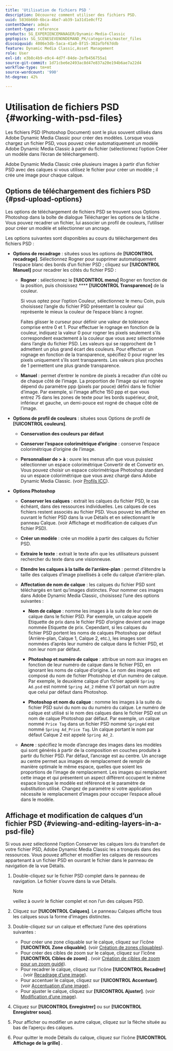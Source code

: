 ```yaml
---
title: 'Utilisation de fichiers PSD '
description: Découvrez comment utiliser des fichiers PSD.
uuid: 5836b660-6bca-46e7-ab39-1a31d1e0cff2
contentOwner: admin
content-type: reference
products: SG_EXPERIENCEMANAGER/Dynamic-Media-Classic
geptopics: SG_SCENESEVENONDEMAND_PK/categories/master_files
discoiquuid: 4086e3db-5aca-41a0-8f15-302afbf67ddb
feature: Dynamic Media Classic,Asset Management
role: User
exl-id: e3b8c4b9-e9c4-4d7f-84de-2efb456755a1
source-git-commit: 1d71cbe6e2493ac8d47e837a20e194b6ae7a22d4
workflow-type: tm+mt
source-wordcount: '990'
ht-degree: 42%

---
```


# Utilisation de fichiers PSD {#working-with-psd-files}

<!--   USED TO BE AN OPTION UNDER COLOR PROFILE OPTIONS * **Convert To sRGB (default)** - Converts to sRGB (Standard Red Green Blue). sRGB is the recommended color space for displaying images on web pages. -->

Les fichiers PSD (Photoshop Document) sont le plus souvent utilisés dans Adobe Dynamic Media Classic pour créer des modèles. Lorsque vous chargez un fichier PSD, vous pouvez créer automatiquement un modèle Adobe Dynamic Media Classic à partir du fichier (sélectionnez l’option Créer un modèle dans l’écran de téléchargement).

Adobe Dynamic Media Classic crée plusieurs images à partir d’un fichier PSD avec des calques si vous utilisez le fichier pour créer un modèle ; il crée une image pour chaque calque.

## Options de téléchargement des fichiers PSD {#psd-upload-options}

Les options de téléchargement de fichiers PSD se trouvent sous Options Photoshop dans la boîte de dialogue Télécharger les options de la tâche . Vous pouvez recadrer un fichier, lui associer un profil de couleurs, l’utiliser pour créer un modèle et sélectionner un ancrage.

Les options suivantes sont disponibles au cours du téléchargement des fichiers PSD :

* **Options de recadrage**  : situées sous les options de  **[!UICONTROL recadrage]**. Sélectionnez Rogner pour supprimer automatiquement l’espace blanc des bords d’un fichier PSD ; cliquez sur **[!UICONTROL Manuel]** pour recadrer les côtés du fichier PSD :

   * **Rogner**  : sélectionnez le  **[!UICONTROL menu]** Rogner en fonction de la position, puis choisissez  ****  **[!UICONTROL Transparence]** de la couleur.

      Si vous optez pour l’option Couleur, sélectionnez le menu Coin, puis choisissez l’angle du fichier PSD présentant la couleur qui représente le mieux la couleur de l’espace blanc à rogner.

      Faites glisser le curseur pour définir une valeur de tolérance comprise entre 0 et 1. Pour effectuer le rognage en fonction de la couleur, indiquez la valeur 0 pour rogner les pixels seulement s’ils correspondent exactement à la couleur que vous avez sélectionnée dans l’angle du fichier PSD. Les valeurs qui se rapprochent de 1 admettent un plus grand écart des couleurs. Pour effectuer un rognage en fonction de la transparence, spécifiez 0 pour rogner les pixels uniquement s’ils sont transparents. Les valeurs plus proches de 1 permettent une plus grande transparence.

   * **Manuel**  : permet d’entrer le nombre de pixels à recadrer d’un côté ou de chaque côté de l’image. La proportion de l’image qui est rognée dépend du paramètre ppp (pixels par pouce) défini dans le fichier d’image. Par exemple, si l’image affiche 150 ppp et que vous entrez 75 dans les zones de texte pour les bords supérieur, droit, inférieur et gauche, un demi-pouce est rogné de chaque côté de l’image.

* **Options de profil de couleurs**  : situées sous Options de profil de  **[!UICONTROL couleurs]**.

   * **Conservation des couleurs par défaut**

   * **Conserver l’espace colorimétrique d’origine**  : conserve l’espace colorimétrique d’origine de l’image.

   * **Personnaliser de > à**  : ouvre les menus afin que vous puissiez sélectionner un espace colorimétrique Convertir de et Convertir en. Vous pouvez choisir un espace colorimétrique Photoshop standard ou un espace colorimétrique que vous avez chargé dans Adobe Dynamic Media Classic. (voir [Profils ICC](/help/icc-profiles.md)).

* **Options Photoshop**

   * **Conserver les calques**  : extrait les calques du fichier PSD, le cas échéant, dans des ressources individuelles. Les calques de ces fichiers restent associés au fichier PSD. Vous pouvez les afficher en ouvrant le fichier PSD dans la vue Détails et en sélectionnant le panneau Calque. (voir Affichage et modification de calques d’un fichier PSD).

   * **Créer un modèle**  : crée un modèle à partir des calques du fichier PSD.

   * **Extraire le texte**  : extrait le texte afin que les utilisateurs puissent rechercher du texte dans une visionneuse.

   * **Etendre les calques à la taille de l’arrière-plan**  : permet d’étendre la taille des calques d’image pixellisés à celle du calque d’arrière-plan.

   * **Affectation de nom de calque**  : les calques du fichier PSD sont téléchargés en tant qu’images distinctes. Pour nommer ces images dans Adobe Dynamic Media Classic, choisissez l’une des options suivantes :

      * **Nom de calque**  : nomme les images à la suite de leur nom de calque dans le fichier PSD. Par exemple, un calque appelé Etiquette de prix dans le fichier PSD d’origine devient une image nommée Etiquette de prix. Cependant, si les calques du fichier PSD portent les noms de calques Photoshop par défaut (Arrière-plan, Calque 1, Calque 2, etc.), les images sont nommées d’après leur numéro de calque dans le fichier PSD, et non leur nom par défaut.

      * **Photoshop et numéro de calque**  : attribue un nom aux images en fonction de leur numéro de calque dans le fichier PSD, en ignorant les noms de calque d’origine. Le nom des images est composé du nom de fichier Photoshop et d’un numéro de calque. Par exemple, le deuxième calque d’un fichier appelé `Spring Ad.psd` est nommé `Spring Ad_2` même s’il portait un nom autre que celui par défaut dans Photoshop.

      * **Photoshop et nom du calque**  : nomme les images à la suite du fichier PSD suivi du nom ou du numéro du calque. Le numéro de calque est utilisé si le nom des calques dans le fichier PSD est un nom de calque Photoshop par défaut. Par exemple, un calque nommé `Price Tag` dans un fichier PSD nommé `SpringAd` est nommé `Spring Ad_Price Tag`. Un calque portant le nom par défaut Calque 2 est appelé `Spring Ad_2`.
   * **Ancre**  : spécifiez le mode d’ancrage des images dans les modèles qui sont générés à partir de la composition en couches produite à partir du fichier PSD. Par défaut, l’ancrage est au centre. Un ancrage au centre permet aux images de remplacement de remplir de manière optimale le même espace, quelles que soient les proportions de l’image de remplacement. Les images qui remplacent cette image et qui présentent un aspect différent occupent le même espace lorsque le modèle est référencé et le paramètre de substitution utilisé. Changez de paramètre si votre application nécessite le remplacement d’images pour occuper l’espace alloué dans le modèle.


## Affichage et modification de calques d’un fichier PSD {#viewing-and-editing-layers-in-a-psd-file}

Si vous avez sélectionné l’option Conserver les calques lors du transfert de votre fichier PSD, Adobe Dynamic Media Classic les a tronqués dans des ressources. Vous pouvez afficher et modifier les calques de ressources appartenant à un fichier PSD en ouvrant le fichier dans le panneau de navigation de la vue Détails.

1. Double-cliquez sur le fichier PSD complet dans le panneau de navigation. Le fichier s’ouvre dans la vue Détails.

   >[!NOTE]
   >
   >veillez à ouvrir le fichier complet et non l’un des calques PSD.

1. Cliquez sur **[!UICONTROL Calques]**. Le panneau Calques affiche tous les calques sous la forme d’images distinctes.
1. Double-cliquez sur un calque et effectuez l’une des opérations suivantes :

   * Pour créer une zone cliquable sur le calque, cliquez sur l’icône **[!UICONTROL Zone cliquable]**. (voir [Création de zones cliquables](creating-image-maps.md#creating_image_maps)).
   * Pour créer des cibles de zoom sur le calque, cliquez sur l’icône **[!UICONTROL Cibles de zoom]** . (voir [Création de cibles de zoom pour un zoom guidé](creating-zoom-targets-guided-zoom.md#creating_zoom_targets_for_guided_zoom)).
   * Pour recadrer le calque, cliquez sur l’icône **[!UICONTROL Recadrer]** . (voir [Recadrage d’une image](cropping-image.md#cropping_an_image)).
   * Pour accentuer le calque, cliquez sur **[!UICONTROL Accentuer]**. (voir [Accentuation d’une image](sharpening-image.md#sharpening_an_image)).
   * Pour ajuster le calque, cliquez sur **[!UICONTROL Ajuster]**. (voir [Modification d’une image](adjusting-image.md#adjusting_an_image)).

1. Cliquez sur **[!UICONTROL Enregistrer]** ou sur **[!UICONTROL Enregistrer sous]**.
1. Pour afficher ou modifier un autre calque, cliquez sur la flèche située au bas de l’aperçu des calques.
1. Pour quitter le mode Détails du calque, cliquez sur l’icône **[!UICONTROL Affichage de la grille]** .
